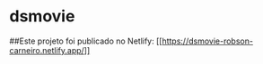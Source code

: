 # dsmovie

##Este projeto foi publicado no Netlify:
[[https://dsmovie-robson-carneiro.netlify.app/]]
